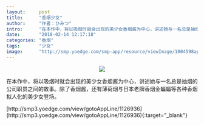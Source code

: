 ```yaml
---
layout:     post
title:      "香烟少女"
author:     "作者：ひみつ"
intro:      "在本作中，将以吸烟时就会出现的美少女香烟酱为中心，讲述她与一名总是抽烟的公司职员之间的故事。除了香烟酱，还有薄荷烟与日本老牌香烟金蝙蝠等各种香烟拟人化的美少女登场。"
date:       "2018-02-14 12:17:18"
categories: "香烟"
tags:       "少女"
image:      "http://smp.yoedge.com/smp-app/resource/viewImage/1004598appline.png"
---
```

<div style="text-align: center">
<p><img src="http://smp.yoedge.com/smp-app/resource/viewImage/1004598appline.png"/></p>
</div>
<p class="post-meta">
<span>在本作中，将以吸烟时就会出现的美少女香烟酱为中心，讲述她与一名总是抽烟的公司职员之间的故事。除了香烟酱，还有薄荷烟与日本老牌香烟金蝙蝠等各种香烟拟人化的美少女登场。</span>
</p>
[http://smp3.yoedge.com/view/gotoAppLine/1126936](http://smp3.yoedge.com/view/gotoAppLine/1126936){:target="_blank"}


